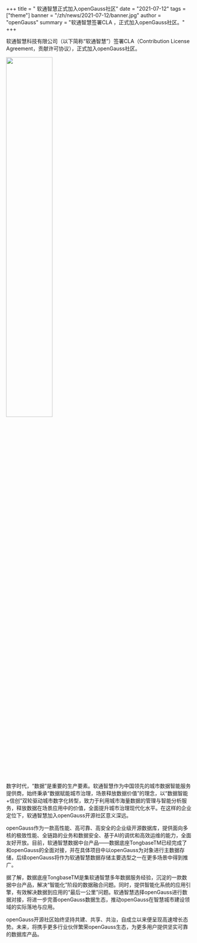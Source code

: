 ﻿+++
title = " 软通智慧正式加入openGauss社区"
date = "2021-07-12"
tags = ["theme"]
banner = "/zh/news/2021-07-12/banner.jpg"
author = "openGauss"
summary = "软通智慧签署CLA ，正式加入openGauss社区。"
+++


软通智慧科技有限公司（以下简称“软通智慧”）签署CLA（Contribution License Agreement，贡献许可协议），正式加入openGauss社区。



<img src="/zh/news/2021-07-12/banner.jpg" style="width: 50%">


数字时代，“数据”是重要的生产要素。软通智慧作为中国领先的城市数据智能服务提供商，始终秉承“数据赋能城市治理，场景释放数据价值”的理念，以“数据智能+信创”双轮驱动城市数字化转型，致力于利用城市海量数据的管理与智能分析服务，释放数据在场景应用中的价值，全面提升城市治理现代化水平。在这样的企业定位下，软通智慧加入openGauss开源社区意义深远。


openGauss作为一款高性能、高可靠、高安全的企业级开源数据库，提供面向多核的极致性能、全链路的业务和数据安全、基于AI的调优和高效运维的能力，全面友好开放。目前，软通智慧数据中台产品——数据底座TongbaseTM已经完成了和openGauss的全面对接，并在具体项目中以openGauss为对象进行主数据存储，后续openGauss将作为软通智慧数据存储主要选型之一在更多场景中得到推广。

据了解，数据底座TongbaseTM是集软通智慧多年数据服务经验，沉淀的一款数据中台产品，解决“智能化”阶段的数据融合问题。同时，提供智能化系统的应用引擎，有效解决数据到应用的“最后一公里”问题。软通智慧选择openGauss进行数据对接，将进一步完善openGauss数据生态，推动openGauss在智慧城市建设领域的实际落地与应用。

openGauss开源社区始终坚持共建、共享、共治，自成立以来便呈现高速增长态势。未来，将携手更多行业伙伴繁荣openGauss生态，为更多用户提供坚实可靠的数据库产品。